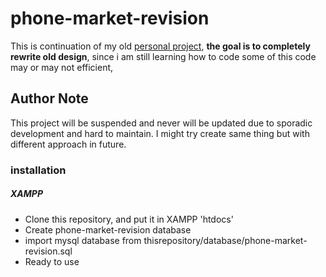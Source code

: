 # phone-market-revision
This is continuation of my old [personal project](https://github.com/UnknownRori/phone-market), **the goal is to completely rewrite old design**, since i am still learning how to code some of this code may or may not efficient,

## Author Note
This project will be suspended and never will be updated due to sporadic development and hard to maintain. I might try create same thing but with different approach in future.

### installation

##### XAMPP

<ul>
    <li>Clone this repository, and put it in XAMPP 'htdocs'</li>
    <li>Create phone-market-revision database</li>
    <li>import mysql database from thisrepository/database/phone-market-revision.sql</li>
    <li>Ready to use</li>
</ul>